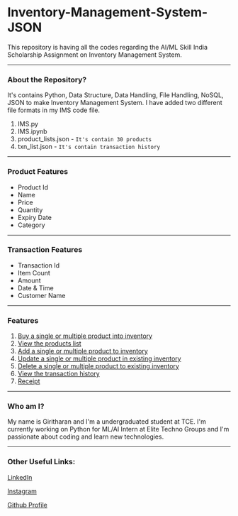 # Inventory-Management-System-JSON

This repository is having all the codes regarding the AI/ML Skill India Scholarship Assignment on Inventory Management System.

-----
### About the Repository?

It's contains Python, Data Structure, Data Handling, File Handling, NoSQL, JSON to make Inventory Management System. I have added two different file formats in my IMS code file.

1. IMS.py
2. IMS.ipynb
3. product_lists.json - `It's contain 30 products`
4. txn_list.json - `It's contain transaction history`

-----
### Product Features

* Product Id
* Name
* Price
* Quantity
* Expiry Date
* Category

-----
### Transaction Features

* Transaction Id
* Item Count
* Amount
* Date & Time
* Customer Name

-----
### Features

1. [Buy a single or multiple product into inventory](https://github.com/Giritharan26/Inventory-Management-System-JSON/blob/main/Output/Buy%20a%20single%20or%20multiple%20product%20into%20inventory.PNG)
2. [View the products list](https://github.com/Giritharan26/Inventory-Management-System-JSON/blob/main/Output/View%20the%20products%20list.PNG)
3. [Add a single or multiple product to inventory](https://github.com/Giritharan26/Inventory-Management-System-JSON/blob/main/Output/Add%20a%20single%20or%20multiple%20product%20to%20inventory.PNG)
4. [Update a single or multiple product in existing inventory](https://github.com/Giritharan26/Inventory-Management-System-JSON/blob/main/Output/Update%20a%20single%20or%20multiple%20product%20in%20existing%20inventory.PNG)
5. [Delete a single or multiple product to existing inventory](https://github.com/Giritharan26/Inventory-Management-System-JSON/blob/main/Output/Delete%20a%20single%20or%20multiple%20product%20to%20existing%20inventory.PNG)
6. [View the transaction history](https://github.com/Giritharan26/Inventory-Management-System-JSON/blob/main/Output/View%20the%20transaction%20history.PNG)
7. [Receipt](https://github.com/Giritharan26/Inventory-Management-System-JSON/blob/main/Output/Receipt.PNG)

-----
### Who am I?

My name is Giritharan and I'm a undergraduated student at TCE. I'm currently working on Python for ML/AI Intern at Elite Techno Groups and I'm passionate about coding and learn new technologies.

-----

### Other Useful Links:

[LinkedIn](https://www.linkedin.com/in/giritharan-m-2604/)

[Instagram](https://instagram.com/giritharan_giri/)

[Github Profile](https://github.com/Giritharan26)
